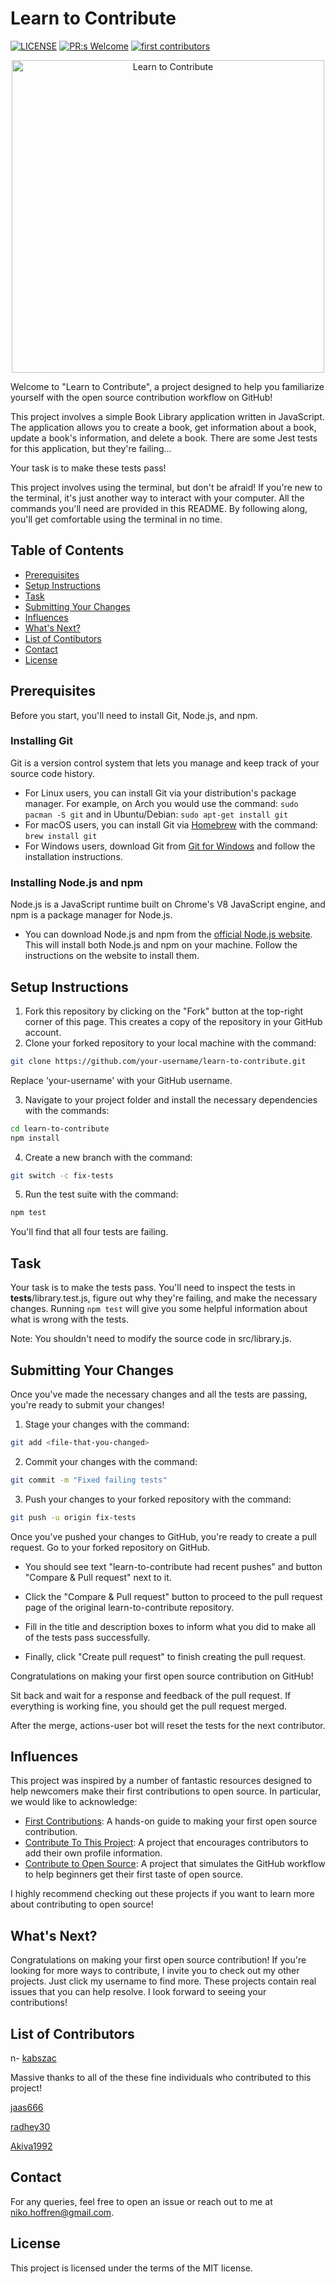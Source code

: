 # Learn to Contribute
[![LICENSE](https://img.shields.io/badge/license-MIT-blue.svg)](LICENSE)
[![PR:s Welcome](https://img.shields.io/badge/PR:s-Welcome-brightgreen.svg)](https://github.com/nikohoffren/learn-to-contribute/pulls)
[![first contributors](https://img.shields.io/badge/first-contributors-brightgreen.svg)](https://github.com/nikohoffren/learn-to-contribute/pulls)

<p align="center">
  <img src="https://github.com/nikohoffren/learn-to-contribute/blob/main/assets/images/learn-to-contribute-logo.jpg?raw=true" alt="Learn to Contribute" width="500">
</p>

Welcome to "Learn to Contribute", a project designed to help you familiarize yourself with the open source contribution workflow on GitHub!

This project involves a simple Book Library application written in JavaScript. The application allows you to create a book, get information about a book, update a book's information, and delete a book. There are some Jest tests for this application, but they're failing...

Your task is to make these tests pass!

This project involves using the terminal, but don't be afraid! If you're new to the terminal, it's just another way to interact with your computer. All the commands you'll need are provided in this README. By following along, you'll get comfortable using the terminal in no time.

## Table of Contents

-   [Prerequisites](#prerequisites)
-   [Setup Instructions](#setup-instructions)
-   [Task](#task)
-   [Submitting Your Changes](#submitting-your-changes)
-   [Influences](#influences)
-   [What's Next?](#whats-next)
-   [List of Contibutors](#list-of-contibutors)
-   [Contact](#contact)
-   [License](#license)

## Prerequisites

Before you start, you'll need to install Git, Node.js, and npm.

### Installing Git

Git is a version control system that lets you manage and keep track of your source code history.

- For Linux users, you can install Git via your distribution's package manager. For example, on Arch you would use the command: `sudo pacman -S git` and in Ubuntu/Debian: `sudo apt-get install git`
- For macOS users, you can install Git via [Homebrew](https://brew.sh/) with the command: `brew install git`
- For Windows users, download Git from [Git for Windows](https://gitforwindows.org/) and follow the installation instructions.

### Installing Node.js and npm

Node.js is a JavaScript runtime built on Chrome's V8 JavaScript engine, and npm is a package manager for Node.js.

- You can download Node.js and npm from the [official Node.js website](https://nodejs.org/en/download/). This will install both Node.js and npm on your machine. Follow the instructions on the website to install them.


## Setup Instructions

1. Fork this repository by clicking on the "Fork" button at the top-right corner of this page. This creates a copy of the repository in your GitHub account.
2. Clone your forked repository to your local machine with the command:

```bash
git clone https://github.com/your-username/learn-to-contribute.git
```

Replace 'your-username' with your GitHub username.

3. Navigate to your project folder and install the necessary dependencies with the commands:

```bash
cd learn-to-contribute
npm install
```

4. Create a new branch with the command:

```bash
git switch -c fix-tests
```

5. Run the test suite with the command:

```bash
npm test
```

You'll find that all four tests are failing.

## Task

Your task is to make the tests pass. You'll need to inspect the tests in __tests__/library.test.js, figure out why they're failing, and make the necessary changes.
Running `npm test` will give you some helpful information about what is wrong with the tests.

Note: You shouldn't need to modify the source code in src/library.js.

## Submitting Your Changes

Once you've made the necessary changes and all the tests are passing, you're ready to submit your changes!

1. Stage your changes with the command:

```bash
git add <file-that-you-changed>
```

2. Commit your changes with the command:

```bash
git commit -m "Fixed failing tests"
```

3. Push your changes to your forked repository with the command:

```bash
git push -u origin fix-tests
```

Once you've pushed your changes to GitHub, you're ready to create a pull request. Go to your forked repository on GitHub.

-   You should see text "learn-to-contribute had recent pushes" and button "Compare & Pull request" next to it.

-   Click the "Compare & Pull request" button to proceed to the pull request page of the original learn-to-contribute repository.

-   Fill in the title and description boxes to inform what you did to make all of the tests pass successfully.

-   Finally, click "Create pull request" to finish creating the pull request.

Congratulations on making your first open source contribution on GitHub!

Sit back and wait for a response and feedback of the pull request. If everything is working fine, you should get the pull request merged.

After the merge, actions-user bot will reset the tests for the next contributor.

## Influences

This project was inspired by a number of fantastic resources designed to help newcomers make their first contributions to open source. In particular, we would like to acknowledge:

- [First Contributions](https://github.com/firstcontributions/first-contributions): A hands-on guide to making your first open source contribution.
- [Contribute To This Project](https://github.com/Syknapse/Contribute-To-This-Project): A project that encourages contributors to add their own profile information.
- [Contribute to Open Source](https://github.com/danthareja/contribute-to-open-source): A project that simulates the GitHub workflow to help beginners get their first taste of open source.

I highly recommend checking out these projects if you want to learn more about contributing to open source!

## What's Next?

Congratulations on making your first open source contribution! If you're looking for more ways to contribute, I invite you to check out my other projects. Just click my username to find more. These projects contain real issues that you can help resolve. I look forward to seeing your contributions!

## List of Contributors
n- [kabszac](https://github.com/kabszac)

Massive thanks to all of the these fine individuals who contributed to this project!

[jaas666](https://github.com/jaas666)

[radhey30](https://github.com/radhey30)

[Akiva1992](https://github.com/Akiva1992)

## Contact

For any queries, feel free to open an issue or reach out to me at niko.hoffren@gmail.com.

## License

This project is licensed under the terms of the MIT license.
